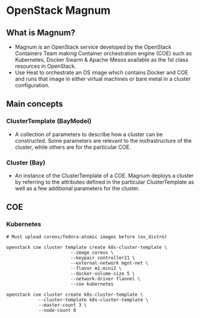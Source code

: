 # OpenStack Magnum

## What is Magnum?

* Magnum is an OpenStack service developed by the OpenStack Containers Team making Container orchestration engine (COE) such as Kubernetes, Docker Swarm & Apache Mesos available as the 1st class resources in OpenStack.
* Use Heat to orchestrate an OS image which contains Docker and COE and runs that image in either virtual machines or bare metal in a cluster configuration.

## Main concepts

### ClusterTemplate (BayModel)

* A collection of parameters to describe how a cluster can be constructed. Some parameters are relevant to the insfrastructure of the cluster, while others are for the particular COE.

### Cluster (Bay)

* An instance of the ClusterTemplate of a COE. Magnum deploys a cluster by referring to the attributes defined in the particular ClusterTemplate as well as a few additional parameters for the cluster.

## COE

### Kubernetes

```
# Must upload coreos/fedora-atomic images before (os_distro)

openstack coe cluster template create k8s-cluster-template \
                        --image coreos \
                        --keypair controller21 \
                        --external-network mgnt-net \
                        --flavor m1.mini2 \
                        --docker-volume-size 5 \
                        --network-driver flannel \
                        --coe kubernetes

openstack coe cluster create k8s-cluster-template \
            --cluster-template k8s-cluster-template \
            --master-count 3 \
            --node-count 8
```
